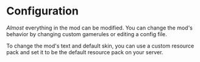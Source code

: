 # Configuration

_Almost_ everything in the mod can be modified. You can change the mod's behavior by
changing custom gamerules or editing a config file. 

To change the mod's text and default skin, you can use a custom resource pack and set
it to be the default resource pack on your server.
